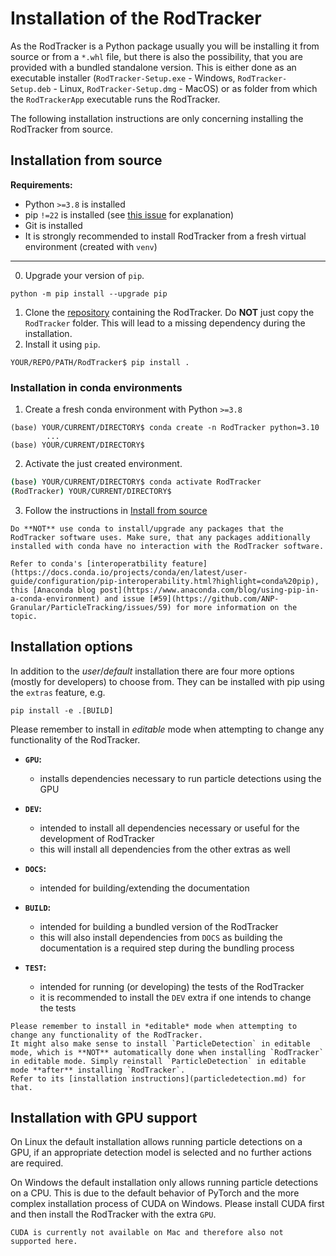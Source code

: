 # Installation of the RodTracker
As the RodTracker is a Python package usually you will be installing it from source or from a `*.whl` file, but there is also the possibility, that you are provided with a bundled standalone version. This is either done as an executable installer (`RodTracker-Setup.exe` - Windows, `RodTracker-Setup.deb` - Linux, `RodTracker-Setup.dmg` - MacOS) or as folder from which the `RodTrackerApp` executable runs the RodTracker.

The following installation instructions are only concerning installing the RodTracker from source.

## Installation from source

**Requirements:**
- Python `>=3.8` is installed
- pip `!=22` is installed (see [this issue](https://github.com/pypa/pip/issues/10851) for explanation)
- Git is installed
- It is strongly recommended to install RodTracker from a fresh virtual environment (created with `venv`)
---

0. Upgrade your version of `pip`.
  ```shell
  python -m pip install --upgrade pip
  ```
1. Clone the [repository](https://github.com/ANP-Granular/ParticleTracking) containing the RodTracker. Do **NOT** just copy the `RodTracker` folder. This will lead to a missing dependency during the installation.
2. Install it using `pip`.
  ```shell
  YOUR/REPO/PATH/RodTracker$ pip install .
  ```
### Installation in conda environments
1. Create a fresh conda environment with Python `>=3.8`
  ```shell
  (base) YOUR/CURRENT/DIRECTORY$ conda create -n RodTracker python=3.10
          ...
  (base) YOUR/CURRENT/DIRECTORY$
  ```
2. Activate the just created environment.
  ```bash
  (base) YOUR/CURRENT/DIRECTORY$ conda activate RodTracker
  (RodTracker) YOUR/CURRENT/DIRECTORY$
  ```
3. Follow the instructions in [Install from source](#installation-from-source)

```{important}
Do **NOT** use conda to install/upgrade any packages that the RodTracker software uses. Make sure, that any packages additionally installed with conda have no interaction with the RodTracker software.

Refer to conda's [interoperatbility feature](https://docs.conda.io/projects/conda/en/latest/user-guide/configuration/pip-interoperability.html?highlight=conda%20pip), this [Anaconda blog post](https://www.anaconda.com/blog/using-pip-in-a-conda-environment) and issue [#59](https://github.com/ANP-Granular/ParticleTracking/issues/59) for more information on the topic.
```

## Installation options
In addition to the *user*/*default* installation there are four more options (mostly for developers) to choose from. They can be installed with pip using the `extras` feature, e.g.
```shell
pip install -e .[BUILD]
```
Please remember to install in *editable* mode when attempting to change any functionality of the RodTracker.

- **`GPU`:**
  - installs dependencies necessary to run particle detections using the GPU

- **`DEV`:**
  - intended to install all dependencies necessary or useful for the development of RodTracker
  - this will install all dependencies from the other extras as well

- **`DOCS`:**
   - intended for building/extending the documentation

- **`BUILD`:**
  - intended for building a bundled version of the RodTracker
  - this will also install dependencies from `DOCS` as building the documentation is a required step during the bundling process

- **`TEST`:**
  - intended for running (or developing) the tests of the RodTracker
  - it is recommended to install the `DEV` extra if one intends to change the tests


```{hint}
Please remember to install in *editable* mode when attempting to change any functionality of the RodTracker.
It might also make sense to install `ParticleDetection` in editable mode, which is **NOT** automatically done when installing `RodTracker` in editable mode. Simply reinstall `ParticleDetection` in editable mode **after** installing `RodTracker`.
Refer to its [installation instructions](particledetection.md) for that.
```

## Installation with GPU support
On Linux the default installation allows running particle detections on a GPU, if an appropriate detection model is selected and no further actions are required.

On Windows the default installation only allows running particle detections on a CPU. This is due to the default behavior of PyTorch and the more complex installation process of CUDA on Windows.
Please install CUDA first and then install the RodTracker with the extra `GPU`.

```{note}
CUDA is currently not available on Mac and therefore also not supported here.
```
